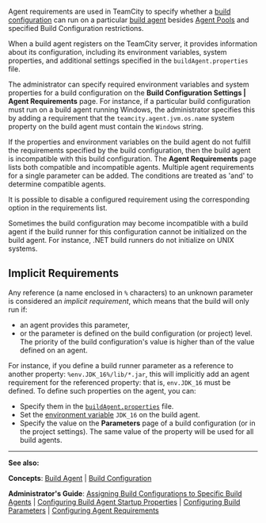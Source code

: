 [//]: # (title: Agent Requirements)
[//]: # (auxiliary-id: Agent Requirements)
Agent requirements are used in TeamCity to specify whether a [build configuration](build-configuration.md) can run on a particular [build agent](build-agent.md) besides [Agent Pools](agent-pools.md) and specified Build Configuration restrictions.

When a build agent registers on the TeamCity server, it provides information about its configuration, including its environment variables, system properties, and additional settings specified in the `buildAgent.properties` file.

The administrator can specify required environment variables and system properties for a build configuration on the __Build Configuration Settings | Agent Requirements__ page. For instance, if a particular build configuration must run on a build agent running Windows, the administrator specifies this by adding a requirement that the `teamcity.agent.jvm.os.name` system property on the build agent must contain the `Windows` string. 

If the properties and environment variables on the build agent do not fulfill the requirements specified by the build configuration, then the build agent is incompatible with this build configuration. The __Agent Requirements__ page lists both compatible and incompatible agents. Multiple agent requirements for a single parameter can be added. The conditions are treated as 'and' to determine compatible agents. 

It is possible to disable a configured requirement using the corresponding option in the requirements list.

Sometimes the build configuration may become incompatible with a build agent if the build runner for this configuration cannot be initialized on the build agent. For instance, .NET build runners do not initialize on UNIX systems.

## Implicit Requirements

Any reference (a name enclosed in `%` characters) to an unknown parameter is considered an _implicit requirement_, which means that the build will only run if:
* an agent provides this parameter,
* or the parameter is defined on the build configuration (or project) level. The priority of the build configuration's value is higher than of the value defined on an agent.

For instance, if you define a build runner parameter as a reference to another property: `%env.JDK_16%/lib/*.jar`, this will implicitly add an agent requirement for the referenced property: that is, `env.JDK_16` must be defined. To define such properties on the agent, you can:
* Specify them in the [`buildAgent.properties`](build-agent-configuration.md) file.
* Set the [environment variable](predefined-build-parameters.md#Agent+Environment+Variables) `JDK_16` on the build agent.
* Specify the value on the __Parameters__ page of a build configuration (or in the project settings). The same value of the property will be used for all build agents.

 __  __

__See also:__



__Concepts__: [Build Agent](build-agent.md) | [Build Configuration](build-configuration.md)

__Administrator's Guide__: [Assigning Build Configurations to Specific Build Agents](assigning-build-configurations-to-specific-build-agents.md) | [Configuring Build Agent Startup Properties](configuring-build-agent-startup-properties.md) | [Configuring Build Parameters](configuring-build-parameters.md) | [Configuring Agent Requirements](configuring-agent-requirements.md) 